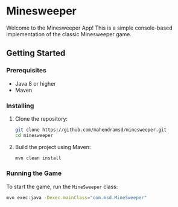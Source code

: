 # Minesweeper

Welcome to the Minesweeper App! This is a simple console-based implementation of the classic Minesweeper game.

## Getting Started

### Prerequisites

- Java 8 or higher
- Maven

### Installing

1. Clone the repository:
    ```sh
    git clone https://github.com/mahendramsd/minesweeper.git
    cd minesweeper
    ```

2. Build the project using Maven:
    ```sh
    mvn clean install
    ```

### Running the Game

To start the game, run the `MineSweeper` class:
```sh
mvn exec:java -Dexec.mainClass="com.msd.MineSweeper"
